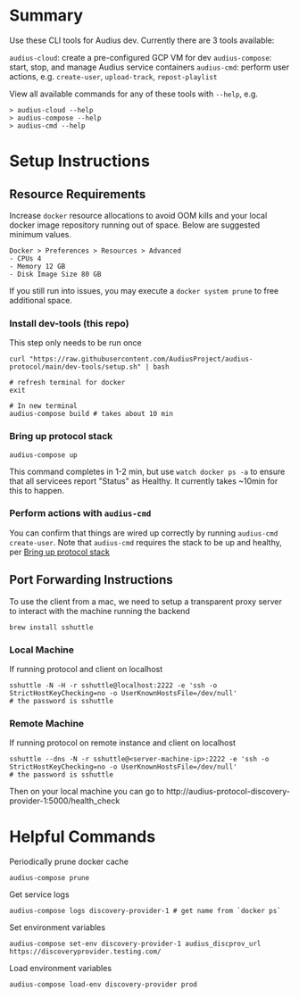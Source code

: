 # Summary

Use these CLI tools for Audius dev. Currently there are 3 tools available:

`audius-cloud`: create a pre-configured GCP VM for dev
`audius-compose`: start, stop, and manage Audius service containers
`audius-cmd`: perform user actions, e.g. `create-user`, `upload-track`, `repost-playlist`

View all available commands for any of these tools with `--help`, e.g.
```
> audius-cloud --help
> audius-compose --help
> audius-cmd --help
```

# Setup Instructions

## Resource Requirements

Increase `docker` resource allocations to avoid OOM kills and your local docker image repository running out of space.
Below are suggested minimum values.
```
Docker > Preferences > Resources > Advanced
- CPUs 4
- Memory 12 GB
- Disk Image Size 80 GB
```

If you still run into issues, you may execute a `docker system prune` to free additional space.

### Install dev-tools (this repo)

This step only needs to be run once

```
curl "https://raw.githubusercontent.com/AudiusProject/audius-protocol/main/dev-tools/setup.sh" | bash

# refresh terminal for docker
exit

# In new terminal
audius-compose build # takes about 10 min
```

### Bring up protocol stack

```
audius-compose up
```
This command completes in 1-2 min, but use `watch docker ps -a` to ensure that all servicees report "Status" as Healthy. It currently takes ~10min for this to happen.

### Perform actions with `audius-cmd`

You can confirm that things are wired up correctly by running `audius-cmd create-user`.
Note that `audius-cmd` requires the stack to be up and healthy, per [Bring up protocol stack](#bring-up-protocol-stack)

## Port Forwarding Instructions

To use the client from a mac, we need to setup a transparent proxy server to interact with the machine running the backend
```
brew install sshuttle
```

### Local Machine

If running protocol and client on localhost

```
sshuttle -N -H -r sshuttle@localhost:2222 -e 'ssh -o StrictHostKeyChecking=no -o UserKnownHostsFile=/dev/null'
# the password is sshuttle
```

### Remote Machine

If running protocol on remote instance and client on localhost

```
sshuttle --dns -N -r sshuttle@<server-machine-ip>:2222 -e 'ssh -o StrictHostKeyChecking=no -o UserKnownHostsFile=/dev/null'
# the password is sshuttle
```

Then on your local machine you can go to http://audius-protocol-discovery-provider-1:5000/health_check

# Helpful Commands

Periodically prune docker cache
```
audius-compose prune
```

Get service logs
```
audius-compose logs discovery-provider-1 # get name from `docker ps`
```

Set environment variables
```
audius-compose set-env discovery-provider-1 audius_discprov_url https://discoveryprovider.testing.com/
```

Load environment variables
```
audius-compose load-env discovery-provider prod
```
